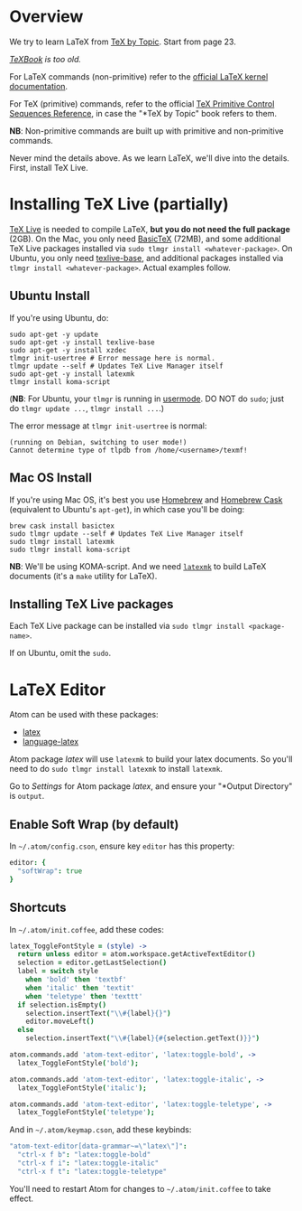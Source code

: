 # Overview

We try to learn LaTeX from [TeX by Topic](https://bitbucket.org/VictorEijkhout/tex-by-topic/downloads/TeXbyTopic.pdf). Start from page 23.

*[TeXBook](http://www.ctex.org/documents/shredder/src/texbook.pdf) is too old.*

For LaTeX commands (non-primitive) refer to the [official LaTeX kernel documentation](http://mirror.kku.ac.th/CTAN/macros/latex/base/source2e.pdf).

For TeX (primitive) commands, refer to the official [TeX Primitive Control Sequences Reference](https://www.tug.org/utilities/plain/cseq.html), in case the "*TeX by Topic" book refers to them.

**NB**: Non-primitive commands are built up with primitive and non-primitive commands.

Never mind the details above. As we learn LaTeX, we'll dive into the details. First, install TeX Live.

# Installing TeX Live (partially)

[TeX Live](https://www.tug.org/texlive/quickinstall.html) is needed to compile LaTeX, **but you do not need the full package** (2GB). On the Mac, you only need [BasicTeX](http://www.tug.org/mactex/morepackages.html) (72MB), and some additional TeX Live packages installed via `sudo tlmgr install <whatever-package>`. On Ubuntu, you only need [texlive-base](https://launchpad.net/ubuntu/+source/texlive-base), and additional packages installed via `tlmgr install <whatever-package>`. Actual examples follow.

## Ubuntu Install

If you're using Ubuntu, do:

    sudo apt-get -y update
    sudo apt-get -y install texlive-base
    sudo apt-get -y install xzdec
    tlmgr init-usertree # Error message here is normal.
    tlmgr update --self # Updates TeX Live Manager itself
    sudo apt-get -y install latexmk
    tlmgr install koma-script

(**NB**: For Ubuntu, your `tlmgr` is running in [usermode](http://www.tug.org/texlive/doc/tlmgr.html#USER-MODE). DO NOT do `sudo`; just do `tlmgr update ...`, `tlmgr install ...`.)

The error message at `tlmgr init-usertree` is normal:

    (running on Debian, switching to user mode!)
    Cannot determine type of tlpdb from /home/<username>/texmf!

## Mac OS Install

If you're using Mac OS, it's best you use [Homebrew](https://brew.sh) and [Homebrew Cask](https://caskroom.github.io) (equivalent to Ubuntu's `apt-get`), in which case you'll be doing:

    brew cask install basictex
    sudo tlmgr update --self # Updates TeX Live Manager itself
    sudo tlmgr install latexmk
    sudo tlmgr install koma-script

**NB**: We'll be using KOMA-script. And we need [`latexmk`](https://ctan.org/pkg/latexmk) to build LaTeX documents (it's a `make` utility for LaTeX).

## Installing TeX Live packages

Each TeX Live package can be installed via `sudo tlmgr install <package-name>`.

If on Ubuntu, omit the `sudo`.

# LaTeX Editor

Atom can be used with these packages:

* [latex](https://atom.io/packages/latex)
* [language-latex](https://atom.io/packages/language-latex)

Atom package *latex* will use `latexmk` to build your latex documents. So you'll need to do `sudo tlmgr install latexmk` to install `latexmk`.

Go to *Settings* for Atom package *latex*, and ensure your "*Output Directory" is `output`.

## Enable Soft Wrap (by default)

In `~/.atom/config.cson`, ensure key `editor` has this property:

```coffeescript
editor: {
  "softWrap": true
}
```

## Shortcuts

In `~/.atom/init.coffee`, add these codes:

```coffeescript
latex_ToggleFontStyle = (style) ->
  return unless editor = atom.workspace.getActiveTextEditor()
  selection = editor.getLastSelection()
  label = switch style
    when 'bold' then 'textbf'
    when 'italic' then 'textit'
    when 'teletype' then 'texttt'
  if selection.isEmpty()
    selection.insertText("\\#{label}{}")
    editor.moveLeft()
  else
    selection.insertText("\\#{label}{#{selection.getText()}}")

atom.commands.add 'atom-text-editor', 'latex:toggle-bold', ->
  latex_ToggleFontStyle('bold');

atom.commands.add 'atom-text-editor', 'latex:toggle-italic', ->
  latex_ToggleFontStyle('italic');

atom.commands.add 'atom-text-editor', 'latex:toggle-teletype', ->
  latex_ToggleFontStyle('teletype');
```

And in `~/.atom/keymap.cson`, add these keybinds:

```coffeescript
"atom-text-editor[data-grammar~=\"latex\"]":
  "ctrl-x f b": "latex:toggle-bold"
  "ctrl-x f i": "latex:toggle-italic"
  "ctrl-x f t": "latex:toggle-teletype"
```

You'll need to restart Atom for changes to `~/.atom/init.coffee` to take effect.
